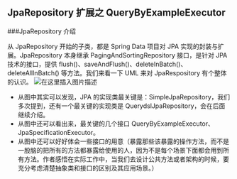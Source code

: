 ## JpaRepository 扩展之 QueryByExampleExecutor
###JpaRepository 介绍

从 JpaRepository 开始的子类，都是 Spring Data 项目对 JPA 实现的封装与扩展。JpaRepository 本身继承 PagingAndSortingRepository 接口，是针对 JPA 技术的接口，提供 flush()、saveAndFlush()、deleteInBatch()、deleteAllInBatch() 等方法。我们来看一下 UML 来对 JpaRespository 有个整体的认识。
![在这里插入图片描述](http://images.gitbook.cn/af50bef0-2eab-11e8-8e27-3f3d79ceb212)

- 从图中其实可以发现，JPA 的实现类最关键是：SimpleJpaRepository，我们多次提到，还有一个最关键的实现类是 QuerydslJpaRepository，会在后面继续介绍。
- 从图中还可以看出来，最关键的几个接口 QueryByExampleExecutor、JpaSpecificationExecutor。
- 从图中还可以好好体会一些接口的用意（暴露那些该暴露的操作方法，而不是一股脑的把所有的方法都暴露给使用的人，因为不是每个场景下面都会用到所有方法。作者感悟在实际工作中，当我们去设计公共方法或者架构的时候，要充分考虑清楚抽象类和接口的区别及其应用场景。）